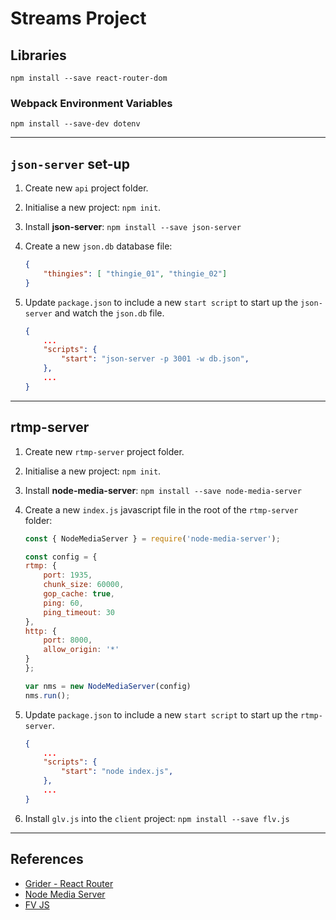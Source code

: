 # Streams Project

## Libraries

```
npm install --save react-router-dom
```

### Webpack Environment Variables
```
npm install --save-dev dotenv
```
---

## `json-server` set-up

1. Create new `api` project folder.

2. Initialise a new project: `npm init`.

3. Install __json-server__: `npm install --save json-server`

4. Create a new `json.db` database file:

    ```json
    {
        "thingies": [ "thingie_01", "thingie_02"]
    }
    ```

5. Update `package.json` to include a new `start script` to start up the `json-server` and watch the `json.db` file.

    ```json
    {
        ...
        "scripts": {
            "start": "json-server -p 3001 -w db.json",
        },
        ...
    }
    ```

---

## rtmp-server

1. Create new `rtmp-server` project folder.

2. Initialise a new project: `npm init`.

3. Install __node-media-server__: `npm install --save node-media-server`

4. Create a new `index.js` javascript file in the root of the `rtmp-server` folder:

    ```javascript
    const { NodeMediaServer } = require('node-media-server');

    const config = {
    rtmp: {
        port: 1935,
        chunk_size: 60000,
        gop_cache: true,
        ping: 60,
        ping_timeout: 30
    },
    http: {
        port: 8000,
        allow_origin: '*'
    }
    };

    var nms = new NodeMediaServer(config)
    nms.run();
    ```
5. Update `package.json` to include a new `start script` to start up the `rtmp-server`.

    ```json
    {
        ...
        "scripts": {
            "start": "node index.js",
        },
        ...
    }
    ```
6. Install `glv.js` into the `client` project: `npm install --save flv.js`



---

## References

* [Grider  - React Router](https://www.udemy.com/react-redux/learn/v4/t/lecture/12700531?start=0)
* [Node Media Server](https://github.com/illuspas/Node-Media-Server)
* [FV JS](https://github.com/Bilibili/flv.js/)